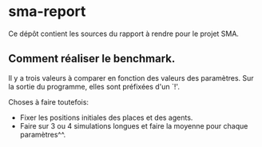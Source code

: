 sma-report
==========

Ce dépôt contient les sources du rapport à rendre pour le projet
SMA.

Comment réaliser le benchmark.
------------------------------

Il y a trois valeurs à comparer en fonction des valeurs des
paramètres. Sur la sortie du programme, elles sont préfixées d'un `!'.

Choses à faire toutefois:
- Fixer les positions initiales des places et des agents.
- Faire sur 3 ou 4 simulations longues et faire la moyenne pour chaque paramètres^^.

